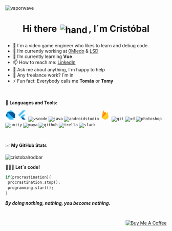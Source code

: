 <p align="left"><img src="https://user-images.githubusercontent.com/44181725/124365919-06b4d080-dc11-11eb-8c73-015f0bb1faeb.jpg" alt="vaporwave" align="center"></p>

<h1 align="center">
Hi there <img src="https://camo.githubusercontent.com/e8e7b06ecf583bc040eb60e44eb5b8e0ecc5421320a92929ce21522dbc34c891/68747470733a2f2f6d656469612e67697068792e636f6d2f6d656469612f6876524a434c467a6361737252346961377a2f67697068792e676966" alt="hand" height="32" style="vertical-align:top; margin:4px">, I´m Cristóbal
</h1>

- 📜 I´m a video game engineer who likes to learn and debug code.
- 🔭 I’m currently working at [0Miedo](https://0miedo.com.mx/) & [LSD](https://github.com/LimitlessSoftwareDesign)
- 🌱 I’m currently learning **Vue**
- 📫 How to reach me: [LinkedIn](https://www.linkedin.com/in/crist%C3%B3bal-rodr%C3%ADguez-barrientos-6a494080/"LinkedIn")
- 💬 Ask me about anything, I´m happy to help
- 💼 Any freelance work? I´m in
- ⚡ Fun fact: Everybody calls me **Tomás** or **Tomy**

<br/>

🧰 **Languages and Tools:**  
<p align="left">
<code><img alt="dart" height="32" src="https://raw.githubusercontent.com/github/explore/80688e429a7d4ef2fca1e82350fe8e3517d3494d/topics/dart/dart.png"></code>
<code><img alt="flutter" height="32" src="https://raw.githubusercontent.com/github/explore/80688e429a7d4ef2fca1e82350fe8e3517d3494d/topics/flutter/flutter.png"></code>
<code><img alt="vscode" height="32" src="https://user-images.githubusercontent.com/44181725/124366104-d2421400-dc12-11eb-9ca6-65ccc44bd0ad.png"></code>
<code><img alt="java" height="32" src="https://user-images.githubusercontent.com/44181725/124366420-66ad7600-dc15-11eb-9c2b-564581082ee4.png"></code>
<code><img alt="androidstudio" height="32" src="https://user-images.githubusercontent.com/44181725/124366642-da9c4e00-dc16-11eb-80d6-2e753deac9e5.png"></code>
<code><img alt="firebase" height="32" src="https://raw.githubusercontent.com/github/explore/80688e429a7d4ef2fca1e82350fe8e3517d3494d/topics/firebase/firebase.png"></code>
<code><img alt="git" height="32" src="https://user-images.githubusercontent.com/44181725/124364689-c8b3ae80-dc08-11eb-9448-d5818cc36e35.png"></code>
<code><img alt="xd" height="32" src="https://user-images.githubusercontent.com/44181725/124366037-3b755780-dc12-11eb-9c68-1c966c67977d.png"></code>
<code><img alt="photoshop" height="32" src="https://user-images.githubusercontent.com/44181725/124366422-66ad7600-dc15-11eb-9d22-f5a5e89a9a5d.png"></code>
<code><img alt="unity" height="32" src="https://user-images.githubusercontent.com/44181725/124366643-db34e480-dc16-11eb-8bbe-c5ce8f55aff2.png"></code>
<code><img alt="maya" height="32" src="https://user-images.githubusercontent.com/44181725/124366644-db34e480-dc16-11eb-8c92-794195d04c10.png"></code>
<code><img alt="github" height="32" src="https://user-images.githubusercontent.com/44181725/124366418-6614df80-dc15-11eb-91cb-78d4231712f5.png"></code>
<code><img alt="trello" height="32" src="https://user-images.githubusercontent.com/44181725/124366437-8f357000-dc15-11eb-90fb-c99f23194ad7.png"></code>
<code><img alt="slack" height="32" src="https://user-images.githubusercontent.com/44181725/124366438-8fce0680-dc15-11eb-9769-a3ef303e8bc8.png"></code>
</p>

<br>

📈 **My GitHub Stats**

<p align="left"> <img src="https://github-readme-stats-git-master-tomasinodefuego.vercel.app/api?username=cristobalrodbar&exclude_repo=utis,cristobalrodbar,github-readme-stats&show_icons=true&count_private=true&theme=nord" alt="cristobalrodbar" />

<br/>

👨🏽‍💻 **Let´s code!**
```dart
if(procrastination){
 procrastination.stop();
 programming.start();
}
```
 **_By doing nothing, nothing, you become nothing._**
 
<br/>

<p align="right">
<a href="https://www.buymeacoffee.com/cristobalrodbar" target="_blank"><img src="https://cdn.buymeacoffee.com/buttons/v2/default-red.png" alt="Buy Me A Coffee" width="150" ></a>
</p>
 
 <!--- 

👨‍💻 **My Top Languages**

<p align="left"> <img src="https://github-readme-stats-git-master-tomasinodefuego.vercel.app/api/top-langs/?username=cristobalrodbar&exclude_repo=utis,cristobalrodbar,github-readme-stats&count_private=true&theme=nord" alt="cristobalrodbar" />


![Top Langs](https://github-readme-stats-nu-six.vercel.app/api/top-langs/?username=cristobalrodbar&exclude_repo=utis,cristobalrodbar,github-readme-stats&layout=compact&count_private=true&theme=nord)


<a href="https://www.linkedin.com/in/crist%C3%B3bal-rodr%C3%ADguez-barrientos-6a494080/">
 <img alt="" width="20px" src="https://user-images.githubusercontent.com/44181725/124342649-f35f2200-db8a-11eb-9afa-d59be1b0ca9f.png"/>
</a>

[![Top Langs](https://github-readme-stats-tomasinodefuego.vercel.app/api/top-langs/?username=tomasinodefuego&layout=compact&count_private=true&theme=nord)](https://github.com/tomasinodefuego/github-readme-stats)

<code><img alt="androidstudio" height="32" src="https://user-images.githubusercontent.com/44181725/124366041-5051eb00-dc12-11eb-8876-dab7b95ca1d8.png"></code>


💬 Ask me about ...
- 😄 Pronouns: ... 
- 👯 I’m looking to collaborate on ...
- 🤔 I’m looking for help with ...->
